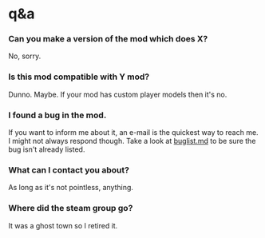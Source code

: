 # q&a
### Can you make a version of the mod which does X?
No, sorry.
### Is this mod compatible with Y mod?
Dunno. Maybe. If your mod has custom player models then it's no.
### I found a bug in the mod.
If you want to inform me about it, an e-mail is the quickest way to reach me. I might not always respond though. Take a look at [buglist.md](https://github.com/Fedora31/no-hats-bgum/blob/master/buglist.md) to be sure the bug isn't already listed.
### What can I contact you about?
As long as it's not pointless, anything.
### Where did the steam group go?
It was a ghost town so I retired it.
